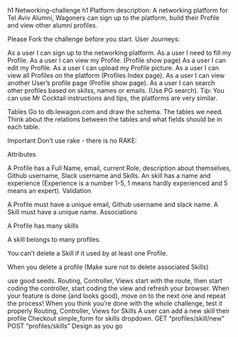 h1 Networking-challenge h1
Platform description: A networking platform for Tel Aviv Alumni, Wagoners can sign up to the platform, build their Profile and view other alumni profiles.

Please Fork the challenge before you start.
User Journeys:

As a user I can sign up to the networking platform.
As a user I need to fill my Profile.
As a user I can view my Profile. (Profile show page)
As a user I can edit my Profile.
As a user I can upload my Profile picture.
As a user I can view all Profiles on the platform (Profiles Index page).
As a user I can view another User’s profile page (Profile show page).
As a user I can search other profiles based on skilss, names or emails. (Use PG search).
Tip: You can use Mr Cocktail instructions and tips, the platforms are very similar.

Tables Go to db.lewagon.com and draw the schema. The tables we need. Think about the relations between the tables and what fields should be in each table.

Important Don’t use rake - there is no RAKE:

Attributes

A Profile has a Full Name, email, current Role, description about themselves, Github username, Slack username and Skills.
An skill has a name and experience (Experience is a number 1-5, 1 means hardly experienced and 5 means an expert).
Validation

A Profile must have a unique email, Github username and slack name.
A Skill must have a unique name.
Associations

A Profile has many skills

A skill belongs to many profiles.

You can’t delete a Skill if it used by at least one Profile.

When you delete a profile (Make sure not to delete associated Skills)

use good seeds.
Routing, Controller, Views
start with the route,
then start coding the controller,
start coding the view and refresh your browser. When your feature is done (and looks good), move on to the next one and repeat the process! When you think you’re done with the whole challenge, test it properly
Routing, Controller, Views for Skills
A user can add a new skill their profile
Checkout simple_form for skills dropdown. GET “profiles/skill/new” POST “profiles/skills”
Design as you go
